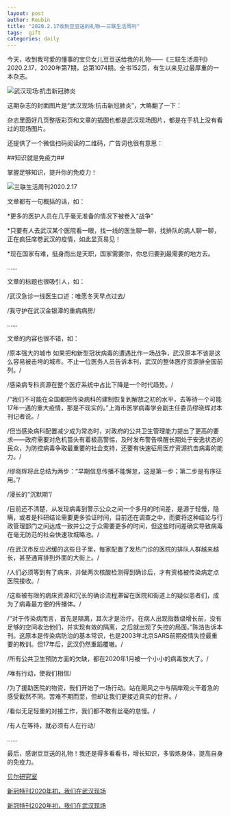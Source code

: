 ```yaml
---
layout: post
author: Reubin
title: "2020.2.17收到豆豆送的礼物——三联生活周刊"
tags:  gift
categories: daily
---
```


今天，收到我可爱的懂事的宝贝女儿豆豆送给我的礼物——《三联生活周刊》2020.2.17，2020年第7期，总第1074期。全书152页，有生以来见过最厚重的一本杂志。

![武汉现场:抗击新冠肺炎](https://i.niupic.com/images/2020/02/27/6WHH.jpg)

这期杂志的封面图片是“武汉现场:抗击新冠肺炎”，大略翻了一下：

杂志里面好几页整版彩页和文章的插图也都是武汉现场图片，都是在手机上没有看过的现场图片。

还提供了一个微信扫码阅读的二维码，广告词也很有意思：

##知识就是免疫力##

掌握足够知识，提升你的免疫力！

![三联生活周刊2020.2.17](https://i.niupic.com/images/2020/02/27/6WHB.jpg)

文章都有一句概括的话，如：

*更多的医护人员在几乎毫无准备的情况下被卷入“战争”

*只要有人去武汉某个医院看一眼，找一线的医生聊一聊，找排队的病人聊一聊，正在疯狂席卷武汉的疫情，如此显页易见！

*现在国家有难，挺身而出是天职，国家需要你，你总归要到最需要的地方去。

……

文章的标题也很吸引人，如：

/武汉急诊一线医生口述：唯愿冬天早点过去/

/我守护在武汉金银潭的重病病房/

……

文章的内容也很不错，如：

/原本强大的城市 如果把和新型冠状病毒的遭遇比作一场战争，武汉原本不该是这么容易被击垮的城市。不止一位医务人员告诉本刊，武汉的整体医疗资源排全国前列。/

/感染病专科资源在整个医疗系统中占比下降是一个时代趋势。/

/“我们不可能在全国都把传染病科的建制恢复到解放之初的水平，去等待一个可能17年一遇的重大疫情，那是不现实的。”上海市医学病毒学会副主任委员缪晓辉对本刊记者说。/

/但当感染病科配置减少成为常态时，对政府的公共卫生管理能力提出了更高的要求——政府需要对危机苗头有着极高警惕，及时发布警告唤醒长期处于安逸状态的民众，为防控病毒争取最重要的社会支持，还要有快速征用医疗资源抗击病毒的能力。/

/缪晓辉将此总结为两步：“早期信息传播不能懈怠，这是第一步；第二步是有序征用。”/

/漫长的“沉默期”/

/目前还不清楚，从发现病毒到警示公众之间一个多月的时间差，是源于轻慢，隐瞒，或者是科研结论需要更多验证时间，目前还在调查之中，而要将这种结论与行政管理部门之间达成一致并公之于众需要更多的时间，但这些时间差确实导致病毒在毫无防范的社会快速攻城略池。/

/在武汉市反应迟缓的这些日子里，每家配置了发热门诊的医院的排队人群越来越长，甚至通宵排到外面的大街上。/

/人们必须等到有了病床，并做两次核酸检测得到确诊后，才有资格被传染病定点医院接收。/

/这些被有限的病床资源和冗长的确诊流程滞留在医院和街道上的疑似患者们，成为了病毒最方便的传播体。/

/“对于传染病而言，首先是隔离，其次才是治疗。在病人出现指数级增长前，没有足够的空间收治他们，并实现有效的隔离，之后就出现了失控的局面。”陈浩告诉本刊。这原本是传染病防治的基本常识，也是2003年北京SARS前期疫情失控最重要的教训。但17年后，武汉仍然重蹈覆辙。/

/所有公共卫生预防方面的欠缺，都在2020年1月被一个小小的病毒放大了。/

/唯有行动，使我们相信/

/为了援助医院的物资，我们开始了一场行动。站在飓风之中与隔岸观火干着急的感受截然不同。苦难不期而至，但却让我们更接近真实的世界。/

/看似无足轻重的对接工作，我们都不敢有丝毫的怠慢。/

/有人在等待，就必须有人在行动/

……

最后，感谢豆豆送的礼物！我还是得多看看书，增长知识，多锻炼身体，提高自身的免疫力。

[贝尔研究室](http://www.bell-labs.com/)

[新冠特刊2020年初，我们在武汉现场](https://mp.weixin.qq.com/s/ubXhSmf-d6jVn9gmGrSYuw)

[新冠特刊2020年初，我们在武汉现场](https://mp.weixin.qq.com/s/ubXhSmf-d6jVn9gmGrSYuw/)
